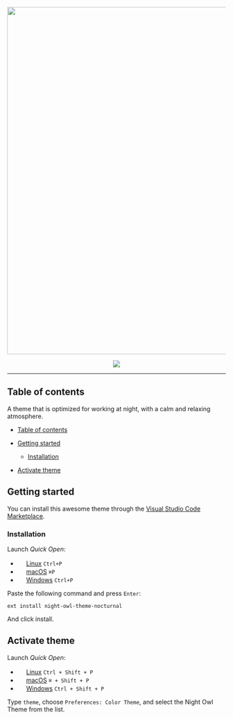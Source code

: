 

<p  align="center"><img  width="800px"  src="https://i.ibb.co/zG3JLyX/Night-Owl-Theme.png"></p>

<p  align="center">
  <a  href="https://marketplace.visualstudio.com/items?itemName=AbuSayem.night-owl-theme-nocturnal"><img  src="https://img.shields.io/badge/marketplace-gray.svg?colorA=655BE1&colorB=4F44D6&style=for-the-badge"/></a>
</p>

  

---

## Table of contents

  

A theme that is optimized for working at night, with a calm and relaxing atmosphere.

  

- [Table of contents](#table-of-contents)

- [Getting started](#getting-started)
  - [Installation](#installation)
- [Activate theme](#activate-theme)
  
  


## Getting started

You can install this awesome theme through the [Visual Studio Code Marketplace](https://marketplace.visualstudio.com/items?itemName=AbuSayem.night-owl-theme-nocturnal).

### Installation

Launch *Quick Open*:
  - <img src="https://www.kernel.org/theme/images/logos/favicon.png" width=16 height=16/> <a href="https://code.visualstudio.com/shortcuts/keyboard-shortcuts-linux.pdf">Linux</a> `Ctrl+P`
  - <img src="https://developer.apple.com/favicon.ico" width=16 height=16/> <a href="https://code.visualstudio.com/shortcuts/keyboard-shortcuts-macos.pdf">macOS</a> `⌘P`
  - <img src="https://www.microsoft.com/favicon.ico" width=16 height=16/> <a href="https://code.visualstudio.com/shortcuts/keyboard-shortcuts-windows.pdf">Windows</a> `Ctrl+P`

Paste the following command and press `Enter`:

```shell
ext install night-owl-theme-nocturnal
```

And click install.

## Activate theme

Launch *Quick Open*:

  - <img src="https://www.kernel.org/theme/images/logos/favicon.png" width=16 height=16/> <a href="https://code.visualstudio.com/shortcuts/keyboard-shortcuts-linux.pdf">Linux</a> `Ctrl + Shift + P`
  - <img src="https://developer.apple.com/favicon.ico" width=16 height=16/> <a href="https://code.visualstudio.com/shortcuts/keyboard-shortcuts-macos.pdf">macOS</a> `⌘ + Shift + P`
  - <img src="https://www.microsoft.com/favicon.ico" width=16 height=16/> <a href="https://code.visualstudio.com/shortcuts/keyboard-shortcuts-windows.pdf">Windows</a> `Ctrl + Shift + P`

Type `theme`, choose `Preferences: Color Theme`, and select the Night Owl Theme from the list.

